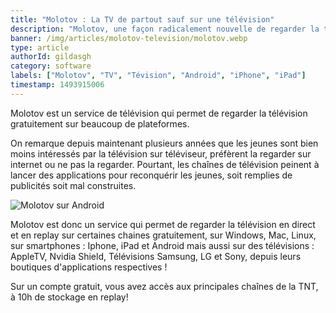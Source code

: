 ```yaml
---
title: "Molotov : La TV de partout sauf sur une télévision"
description: "Molotov, une façon radicalement nouvelle de regarder la télévision. Gratuitement."
banner: /img/articles/molotov-television/molotov.webp
type: article
authorId: gildasgh
category: software
labels: ["Molotov", "TV", "Tévision", "Android", "iPhone", "iPad"]
timestamp: 1493915006
---
```


Molotov est un service de télévision qui permet de regarder la télévision gratuitement sur beaucoup de plateformes.

On remarque depuis maintenant plusieurs années que les jeunes sont bien moins intéressés par la télévision sur téléviseur, préfèrent la regarder sur internet ou ne pas la regarder. Pourtant, les chaînes de télévision peinent à lancer des applications pour reconquérir les jeunes, soit remplies de publicités soit mal construites.

![Molotov sur Android](/img/articles/molotov-television/1_omsDh0svO0H_S2zPC3CI1A.webp)

Molotov est donc un service qui permet de regarder la télévision en direct et en replay sur certaines chaines gratuitement, sur Windows, Mac, Linux, sur smartphones : Iphone, iPad et Android mais aussi sur des télévisions : AppleTV, Nvidia Shield, Télévisions Samsung, LG et Sony, depuis leurs boutiques d'applications respectives !

Sur un compte gratuit, vous avez accès aux principales chaînes de la TNT, à 10h de stockage en replay!

